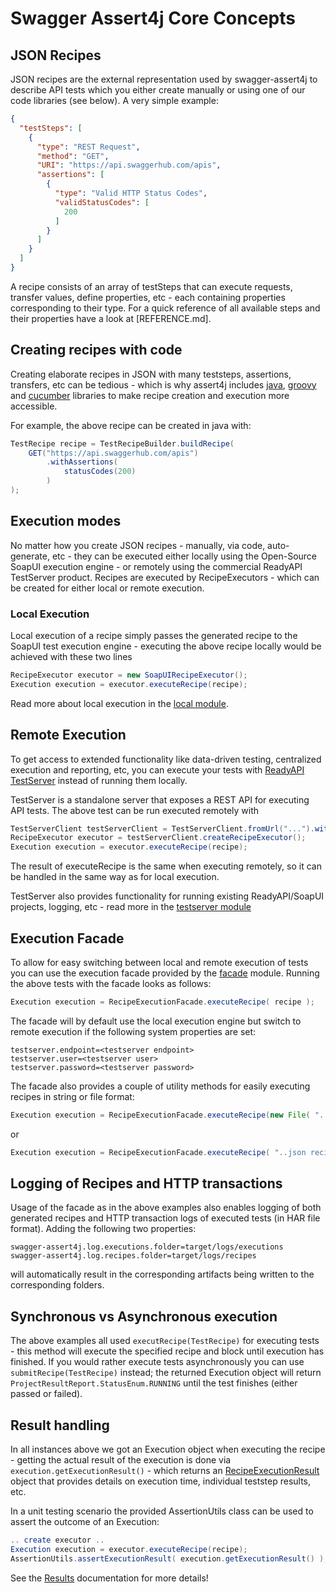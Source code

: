 # Swagger Assert4j Core Concepts

## JSON Recipes

JSON recipes are the external representation used by swagger-assert4j to describe API tests which you either
create manually or using one of our code libraries (see below). A very simple example:

````json
{
  "testSteps": [
    {
      "type": "REST Request",
      "method": "GET",
      "URI": "https://api.swaggerhub.com/apis",
      "assertions": [
        {
          "type": "Valid HTTP Status Codes",
          "validStatusCodes": [
            200
          ]
        }
      ]
    }
  ]
}
````

A recipe consists of an array of testSteps that can execute requests, transfer values, define properties, etc - each containing 
properties corresponding to their type. For a quick reference of all available steps and their properties have a look at [REFERENCE.md].

## Creating recipes with code

Creating elaborate recipes in JSON with many teststeps, assertions, transfers, etc can be tedious - which is
why assert4j includes [java](modules/core), [groovy](modules/groovy-dsl) and [cucumber](modules/cucumber) libraries to make 
recipe creation and execution more accessible. 

For example, the above recipe can be created in java with:

```java
TestRecipe recipe = TestRecipeBuilder.buildRecipe(
    GET("https://api.swaggerhub.com/apis")
        .withAssertions(
            statusCodes(200)
        ) 
);
```

## Execution modes

No matter how you create JSON recipes - manually, via code, auto-generate, etc - they can be executed either locally
using the Open-Source SoapUI execution engine - or remotely using the commercial ReadyAPI TestServer product. Recipes
are executed by RecipeExecutors - which can be created for either local or remote execution.

### Local Execution

Local execution of a recipe simply passes the generated recipe to the SoapUI test execution 
engine - executing the above recipe locally would be achieved with these two lines

```java
RecipeExecutor executor = new SoapUIRecipeExecutor();
Execution execution = executor.executeRecipe(recipe);
```

Read more about local execution in the [local module](modules/local).

## Remote Execution

To get access to extended functionality like data-driven testing, centralized execution and reporting, etc, you 
can execute your tests with [ReadyAPI TestServer](http://readyapi.smartbear.com/testserver/start) instead of running 
them locally. 

TestServer is a standalone server that exposes a REST API for executing API tests. The above test can be run executed remotely with

```java
TestServerClient testServerClient = TestServerClient.fromUrl("...").withCredentials("...", "...");
RecipeExecutor executor = testServerClient.createRecipeExecutor();
Execution execution = executor.executeRecipe(recipe);
```

The result of executeRecipe is the same when executing remotely, so it can be handled in the same
way as for local execution.

TestServer also provides functionality for running existing ReadyAPI/SoapUI projects, logging, etc - read more in the
[testserver module](modules/testserver)

## Execution Facade

To allow for easy switching between local and remote execution of tests you can use the execution facade provided 
by the [facade](modules/facade) module. Running the above tests with the facade looks as follows:

```java
Execution execution = RecipeExecutionFacade.executeRecipe( recipe );
```

The facade will by default use the local execution engine but switch to remote execution if the following 
system properties are set:

```
testserver.endpoint=<testserver endpoint>
testserver.user=<testserver user>
testserver.password=<testserver password>
```

The facade also provides a couple of utility methods for easily executing recipes in string or file format:

```java
Execution execution = RecipeExecutionFacade.executeRecipe(new File( "..path to recipe json file"));
```
or

```java
Execution execution = RecipeExecutionFacade.executeRecipe( "..json recipe in a string.." );
```

## Logging of Recipes and HTTP transactions

Usage of the facade as in the above examples also enables logging of both generated recipes and HTTP transaction logs 
of executed tests (in HAR file format). Adding the following two properties:

```
swagger-assert4j.log.executions.folder=target/logs/executions
swagger-assert4j.log.recipes.folder=target/logs/recipes
```

will automatically result in the corresponding artifacts being written to the corresponding folders.

## Synchronous vs Asynchronous execution

The above examples all used `executRecipe(TestRecipe)` for executing tests - this method will execute the
specified recipe and block until execution has finished. If you would rather execute tests asynchronously
you can use `submitRecipe(TestRecipe)` instead; the returned Execution object will return 
`ProjectResultReport.StatusEnum.RUNNING` until the test finishes (either passed or failed). 

## Result handling

In all instances above we got an Execution object when executing the recipe - getting the actual result
of the execution is done via `execution.getExecutionResult()` - which returns an 
[RecipeExecutionResult](https://smartbear.github.io/swagger-assert4j/apidocs/index.html?io/swagger/assert4j/result/RecipeExecutionResult.html) 
object that provides details on execution time, individual teststep results, etc. 

In a unit testing scenario the provided AssertionUtils class can be used to assert the outcome of an Execution:

```java
.. create executor ..
Execution execution = executor.executeRecipe(recipe);
AssertionUtils.assertExecutionResult( execution.getExecutionResult() );
```

See the [Results](modules/core/README.md#results) documentation for more details!

